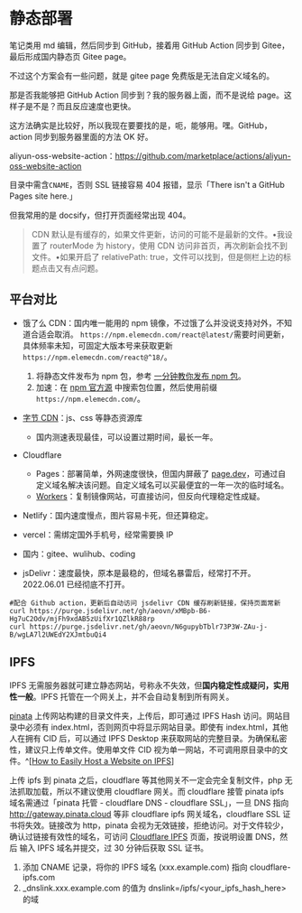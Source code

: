 # 静态部署

笔记类用 md 编辑，然后同步到 GitHub，接着用 GitHub Action 同步到 Gitee，最后形成国内静态页 Gitee page。

不过这个方案会有一些问题，就是 gitee page 免费版是无法自定义域名的。

那是否我能够把 GitHub Action 同步到？我的服务器上面，而不是说给 page。这样子是不是？而且反应速度也更快。

这方法确实是比较好，所以我现在要要找的是，呃，能够用。嘿。GitHub，action 同步到服务器里面的方法 OK 好。

aliyun-oss-website-action：<https://github.com/marketplace/actions/aliyun-oss-website-action>

目录中需含`CNAME`，否则 SSL 链接容易 404 报错，显示「There isn't a GitHub Pages site here.」

但我常用的是 docsify，但打开页面经常出现 404。

> CDN 默认是有缓存的，如果文件更新，访问的可能不是最新的文件。•我设置了 routerMode 为 history，使用 CDN 访问非首页，再次刷新会找不到文件。•如果开启了 relativePath: true，文件可以找到，但是侧栏上边的标题点击又有点问题。

## 平台对比

* 饿了么 CDN：国内唯一能用的 npm 镜像，不过饿了么并没说支持对外，不知道合适会取消。
  `https://npm.elemecdn.com/react@latest/`需要时间更新，具体频率未知，可固定大版本号来获取更新`https://npm.elemecdn.com/react@^18/`。
  1. 将静态文件发布为 npm 包，参考 [一分钟教你发布 npm 包](https://segmentfault.com/a/1190000023075167)。
  2. 加速：在 [npm 官方源](https://www.npmjs.com/) 中搜索包位置，然后使用前缀`https://npm.elemecdn.com/`。
* [字节 CDN](https://cdn.bytedance.com/)：js、css 等静态资源库
  * 国内测速表现最佳，可以设置过期时间，最长一年。
* Cloudflare
  * Pages：部署简单，外网速度很快，但国内屏蔽了 [page.dev](http://page.dev)，可通过自定义域名解决该问题。自定义域名可以买最便宜的一年一次的临时域名。
  * [Workers](https://www.notion.so/CloudFlare-Workers-a42b27820baf433b8ee45e71bd508f4a)：复制镜像网站，可直接访问，但反向代理稳定性成疑。
* Netlify：国内速度慢点，图片容易卡死，但还算稳定。
* vercel：需绑定国外手机号，经常需要换 IP
* 国内：gitee、wulihub、coding

* jsDelivr：速度最快，原本是最稳的，但域名暴雷后，经常打不开。2022.06.01 已经彻底不打开。

```shell
#配合 Github action，更新后自动访问 jsdelivr CDN 缓存刷新链接，保持页面常新
curl https://purge.jsdelivr.net/gh/aeovn/xMBpb-B6-Hg7uC2Odv/mjFh9xdAB5zUifXr1QZlkR88rp
curl https://purge.jsdelivr.net/gh/aeovn/N6gupybTblr73P3W-ZAu-j-B/wgLA7l2UWEdY2XJmtbuQi4
```

## IPFS

IPFS 无需服务器就可建立静态网站，号称永不失效，但**国内稳定性成疑问，实用性一般**。IPFS 托管在一个网关上，并不会自动复制到所有网关。

[pinata](https://pinata.cloud/) 上传网站构建的目录文件夹，上传后，即可通过 IPFS Hash 访问。网站目录中必须有 index.html，否则网页中将显示网站目录。即使有 index.html，其他人在拥有 CID 后，可以通过 IPFS Desktop 来获取网站的完整目录。为确保私密性，建议只上传单文件。使用单文件 CID 视为单一网站，不可调用原目录中的文件。^[[How to Easily Host a Website on IPFS](https://medium.com/pinata/how-to-easily-host-a-website-on-ipfs-9d842b5d6a01)]

上传 ipfs 到 pinata 之后，cloudflare 等其他网关不一定会完全复制文件，php 无法抓取加载，所以不建议使用 cloudflare 网关。而 cloudflare 接管 pinata ipfs 域名需通过「pinata 托管 - cloudflare DNS - cloudflare SSL」，一旦 DNS 指向 <http://gateway.pinata.cloud> 等非 cloudflare ipfs 网关域名，cloudflare SSL 证书将失效。链接改为 http，pinata 会视为无效链接，拒绝访问。对于文件较少，确认过链接有效性的域名，可访问 [Cloudflare IPFS](https://www.cloudflare.com/zh-cn/distributed-web-gateway/) 页面，按说明设置 DNS，然后 输入 IPFS 域名并提交，过 30 分钟后获取 SSL 证书。

1. 添加 CNAME 记录，将你的 IPFS 域名 (xxx.example.com) 指向 cloudflare-ipfs.com
2. _dnslink.xxx.example.com 的值为 dnslink=/ipfs/<your_ipfs_hash_here> 的域
